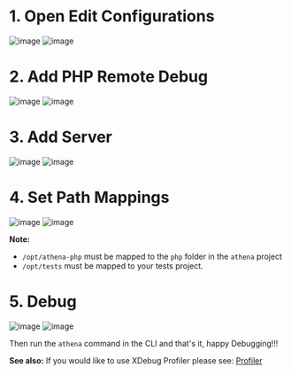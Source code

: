 # 1. Open Edit Configurations
![image](../resources/img/step1.png)
![image](../resources/img/step2.png)

# 2. Add PHP Remote Debug
![image](../resources/img/step3.png)
![image](../resources/img/step4.png)

# 3. Add Server
![image](../resources/img/step5.png)
![image](../resources/img/step6.png)

# 4. Set Path Mappings
![image](../resources/img/step7.png)
![image](../resources/img/step8.png)

**Note:**

* `/opt/athena-php` must be mapped to the `php` folder in the `athena` project
* `/opt/tests` must be mapped to your tests project.

# 5. Debug
![image](../resources/img/step9.png)
![image](../resources/img/step10.png)

Then run the `athena` command in the CLI and that's it, happy Debugging!!!

**See also:**
If you would like to use XDebug Profiler please see: [Profiler](profiling.md)
